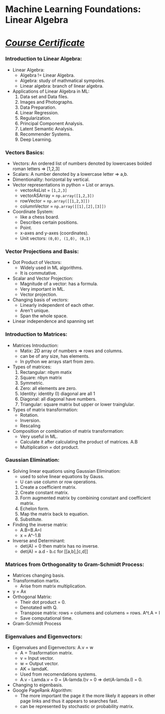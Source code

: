 # Machine Learning Foundations: Linear Algebra
# [*Course Certificate*](https://www.linkedin.com/learning/certificates/c6f96f9fb84d75e7d0df400f3d989bfc09ad4e3052bf6abc8f76c52c3cb39591)

### Introduction to Linear Algebra:
- Linear Algebra: 
    - Algebra != Linear Algebra.
    - Algebra: study of mathmatical sympoles.
    - Linear algebra: branch of linear algebra. 
- Applications of Linear Algebra in ML:
    1. Data set and Data files.
    2. Images and Photographs.
    3. Data Preparation.
    4. Linear Regression.
    5. Regularization. 
    6. Principal Component Analysis.
    7. Latent Semantic Analysis. 
    8. Recommender Systems.
    9. Deep Learning. 
### Vectors Basics:
- Vectors: An ordered list of numbers denoted by lowercases bolded roman letters => [1,2,3]
- Scalars: A number denoted by a lowercase letter => a,b.
- Dimentionality: horizontal by vertical. 
- Vector representations in python = List or arrays. 
    - vectorAsList = `[1,2,3]`
    - vectorASArray = `np.array([1,2,3])`
    - rowVector = `np.array([[1,2,3]])`
    - columnVector = `np.array([[1],[2],[3]])`
- Coordinate System:
    - like a chess board. 
    - Describes certain positions. 
    - Point. 
    - x-axes and y-axes (coordinates).
    - Unit vectors: ` (0,0), (1,0), (0,1) `

### Vector Projections and Basis: 
- Dot Product of Vectors: 
    - Widely  used in ML algorithms. 
    - It is commutative.
- Scalar and Vector Projection: 
    - Magnitude of a vector: has a formula. 
    - Very important in ML.
    - Vector projection. 
- Changing basis of vectors: 
    - Linearly independent of each other.
    - Aren't unique.
    - Span the whole space. 
- Linear independence and spanning set

### Introduction to Matrices:
- Matrices Introduction:
    - Matix: 2D array of numbers => rows and columns. 
    - can be of any size, has elements.
    - In python we arrays start from zero. 
- Types of matrices: 
    1. Rectangular: nbym matix
    2. Square: nbyn matrix
    3. Symmetric.
    4. Zero: all elements are zero. 
    5. Identity: identity (I) diagonal are all 1
    6. Diagonal: all diagonal have numbers.
    7. Triangular: square matrix but upper or lower trainglular. 
- Types of matrix transformation: 
    - Rotation.
    - Inversion. 
    - Rescaling
- Composition or combination of matrix transformation:
    - Very useful in ML.
    - Calculate it after calculating the product of matrices. A.B
    - Multiplication = dot product. 
### Gaussian Elimination:
- Solving linear equations using Gaussian Elimination:
    - used to solve linear equations by Gauss.
    - U can use column or row operations. 
    1. Create a coefficient matrix.
    2. Create constant matrix.
    3. Form augmented matrix by combining constant and coefficient matrix.
    4. Echelon form.
    5. Map the matrix back to equation.
    6. Substitute.
- Finding the inverse matrix: 
    - A.B=B.A=I
    - x = A^-1.B
- Inverse and Determinant: 
    - det(A) = 0 then matrix has no inverse.
    - det(A) = a.d - b.c for [[a,b],[c,d]]
### Matrices from Orthogonality to Gram-Schmidt Process:
- Matrices changing basis. 
- Transformation martix. 
    - Arise from matrix multiplication. 
- y = Ax 
- Orthogonal Matrix: 
    - Their dot product = 0. 
    - Denotated with Q. 
    - Transpose matrix: rows = columens and columens = rows. A^t.A = I
    - Save computational time. 
- Gram-Schmidt Process
### Eigenvalues and Eigenvectors:
- Eigenvalues and Eigenvectors: A.v = w
    - A = Trasformation matrix.
    - v = Input vector.
    - w = Output vector. 
    - AK = lamdaK. 
    - Used from recomendations systems. 
    - A.v - Lamda.v = 0 = (A-lamda.I)v = 0 => det(A-lamda.I) = 0.
- Changing to eigenbasis. 
- Google PageRank Algorithm:
    - The more important the page it the more likely it appears in other page links and thus it appears to searches fast. 
    - can be represented by stochastic or probability matrix. 
